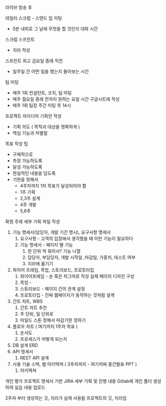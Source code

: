 라이브 방송 후

데일리 스크럼 - 스탠드 업 미팅
- 5분 내외로 그 날에 무엇을 할 것인지 대화 시간

스크럼 스프린트
- 지라 작성

스프린트 회고
금요일 종례 직전 
- 일주일 간 어떤 일을 했는지 돌아보는 시간

팀 미팅
- 매주 1회 컨설턴트, 코치, 팀 미팅
- 매주 월요일 종례 전까지 원하는 요일 시간 구글시트에 작성
- 매주 1회 팀장 주간 미팅 목 14시

프로젝트 아이디어 기획안 작성
- 기획 의도 ( 목적과 대상을 명확하게 )
- 핵심 기능과 차별점

목표 작성 팁
- 구체적으로
- 측정 가능하도록
- 달성 가능하도록
- 현실적인 내용을 담도록
- 기한을 정해서
	- 4주차까지 1차 목표가 달성되어야 함
	- 1주 기획
	- 2,3주 설계
	- 4주 개발
	- 5,6주

확정 주제 세부 기획 파일 작성
1. 기능 명세서(담당자, 개발 기간 명시), 요구사항 명세서
	1. 요구사항 - 고객의 입장에서 생각했을 때 이런 기능이 필요하다
	2. 기능 명세서 - 페이지 별 기능
		1. 한 단위 씩 묶어서? 기능 나열
		2. 담당자, 부담당자, 개발 시작일 ,마감일, 가중치, 테스트 여부
		3. 지라에 옮기기
2. 와이어 프레임, 목업, 스토리보드, 프로토타입
	1. 와이어프레임 - 손 혹은 피그마로 작성 실제 페이지 디자인 구성
	2. 목업 - 
	3. 스토리보드 - 페이지 간의 관계 설정
	4. 프로토타입 - 진짜 웹페이지가 동작하는 것처럼 설계
3. 간트 차트, WBS
	1. 간트 차트 추천
	2. 주 단위, 일 단위로 
	3. 마일드 스톤 정해서 마감기한 정하기
4. 플로우 차트 ( 여기까지 1주차 목표 )
	1. 순서도
	2. 프로세스가 어떻게 되는지
5. DB 설계 ERD
7. API 명세서 
	1. REST API 설계
8. 사용 기술 스택, 웹 아키텍쳐 ( 3주차까지 - 여기까찌 중간발표 PPT )
	1. 아키텍쳐 

개인 평가
프로젝트 명세서 기반
JIRA 세부 기획 및 진행 내용
Gitlab에 개인 폴더 생성하여 실습 내용 업로드

2주차 부터 생성하는 깃, 지라가 실제 사용될 프로젝트의 깃, 지라임